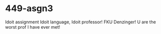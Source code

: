 # 449-asgn3

Idoit assignment Idoit language, Idoit professor!
FKU Denzinger! U are the worst prof I have ever met!
